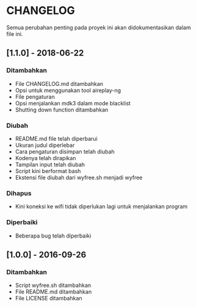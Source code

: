 # CHANGELOG
Semua perubahan penting pada proyek ini akan didokumentasikan dalam file ini.

## [1.1.0] - 2018-06-22
### Ditambahkan
- File CHANGELOG.md ditambahkan
- Opsi untuk menggunakan tool aireplay-ng
- File pengaturan
- Opsi menjalankan mdk3 dalam mode blacklist
- Shutting down function ditambahkan

### Diubah
- README.md file telah diperbarui
- Ukuran judul diperlebar
- Cara pengaturan disimpan telah diubah
- Kodenya telah dirapikan
- Tampilan input telah diubah
- Script kini berformat bash
- Ekstensi file diubah dari wyfree.sh menjadi wyfree

### Dihapus
- Kini koneksi ke wifi tidak diperlukan lagi untuk menjalankan program

### Diperbaiki
- Beberapa bug telah diperbaiki

## [1.0.0] - 2016-09-26
### Ditambahkan
- Script wyfree.sh ditambahkan
- File README.md ditambahkan
- File LICENSE ditambahkan

